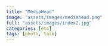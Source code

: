 ```yaml
---
title: "MediaHead"
image: "assets/images/mediahead.png"
full: "assets/images/index2.jpg"
categories: [etc]
tags: [photo, talk]
---
```

